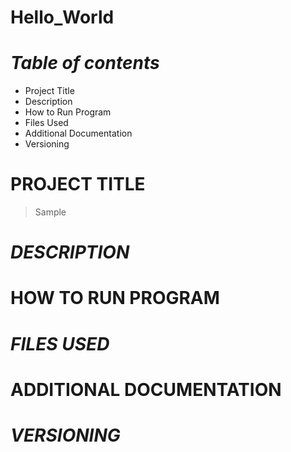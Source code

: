# Hello_World
# *Table of contents*
- Project Title
- Description
- How to Run Program
- Files Used
- Additional Documentation
- Versioning
# PROJECT TITLE
>Sample
# *DESCRIPTION*
# HOW TO RUN PROGRAM
# *FILES USED*
# ADDITIONAL DOCUMENTATION
# *VERSIONING*
